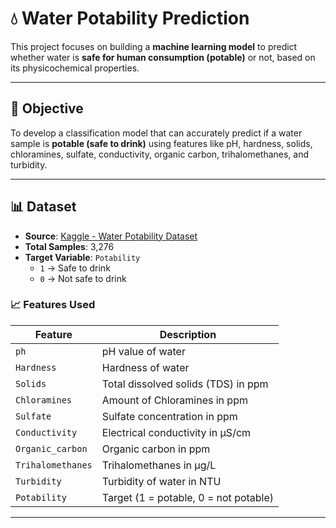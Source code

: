 # 💧 Water Potability Prediction

This project focuses on building a **machine learning model** to predict whether water is **safe for human consumption (potable)** or not, based on its physicochemical properties.

---

## 🎯 Objective

To develop a classification model that can accurately predict if a water sample is **potable (safe to drink)** using features like pH, hardness, solids, chloramines, sulfate, conductivity, organic carbon, trihalomethanes, and turbidity.

---

## 📊 Dataset

- **Source**: [Kaggle - Water Potability Dataset](https://www.kaggle.com/datasets/adityakadiwal/water-potability)
- **Total Samples**: 3,276
- **Target Variable**: `Potability`  
  - `1` → Safe to drink  
  - `0` → Not safe to drink  

### 📈 Features Used

| Feature              | Description                                      |
|----------------------|--------------------------------------------------|
| `ph`                 | pH value of water                                |
| `Hardness`           | Hardness of water                                |
| `Solids`             | Total dissolved solids (TDS) in ppm              |
| `Chloramines`        | Amount of Chloramines in ppm                     |
| `Sulfate`            | Sulfate concentration in ppm                     |
| `Conductivity`       | Electrical conductivity in µS/cm                 |
| `Organic_carbon`     | Organic carbon in ppm                            |
| `Trihalomethanes`    | Trihalomethanes in µg/L                          |
| `Turbidity`          | Turbidity of water in NTU                        |
| `Potability`         | Target (1 = potable, 0 = not potable)            |

---
